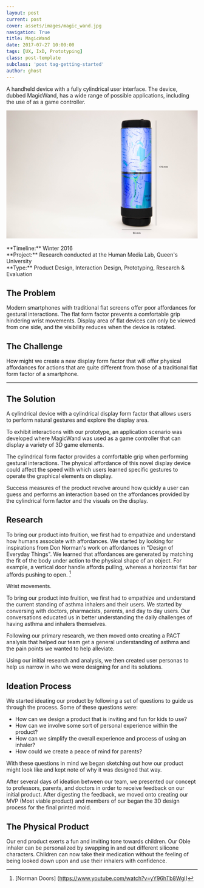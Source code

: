 ```yaml
---
layout: post
current: post
cover: assets/images/magic_wand.jpg
navigation: True
title: MagicWand
date: 2017-07-27 10:00:00
tags: [UX, IxD, Prototyping]
class: post-template
subclass: 'post tag-getting-started'
author: ghost
---
```

A handheld device with a fully cylindrical user interface. The device, dubbed MagicWand, has a wide range of possible applications, including the use of as a game controller.

![Image](assets/images/magic_wand_a.jpg)

<span class="project-intro">
**Timeline:** Winter 2016<br />
**Project:** Research conducted at the Human Media Lab, Queen's University<br />
**Type:** Product Design, Interaction Design, Prototyping, Research & Evaluation<br /></span>

## The Problem
Modern smartphones with traditional flat screens offer poor affordances for gestural interactions. The flat form factor prevents a comfortable grip hindering wrist movements. Display area of flat devices can only be viewed from one side, and the visibility reduces when the device is rotated.

## The Challenge
How might we create a new display form factor that will offer physical affordances for actions that are quite different from those of a traditional flat form factor of a smartphone.

---
## The Solution
A cylindrical device with a cylindrical display form factor that allows users to perform natural gestures and explore the display area.

To exhibit interactions with our prototype, an application scenario was developed where MagicWand was used as a game controller that can display a variety of 3D game elements.

The cylindrical form factor provides a comfortable grip when performing gestural interactions. The physical affordance of this novel display device could affect the speed with which users learned specific gestures to operate the graphical elements on display.

Success measures of the product revolve around how quickly a user can guess and performs an interaction based on the affordances provided by the cylindrical form factor and the visuals on the display.

## Research
To bring our product into fruition, we first had to empathize and understand how humans associate with affordances. We started by looking for inspirations from Don Norman's work on affordances in "Design of Everyday Things". We learned that affordances are generated by matching the fit of the body under action to the physical shape of an object. For example, a vertical door handle affords pulling, whereas a horizontal flat bar affords pushing to open. [^1]

[^1]:[Norman Doors] (https://www.youtube.com/watch?v=yY96hTb8WgI)

Wrist movements.

To bring our product into fruition, we first had to empathize and understand the current standing of asthma inhalers and their users. We started by conversing with doctors, pharmacists, parents, and day to day users. Our conversations educated us in better understanding the daily challenges of having asthma and inhalers themselves.

Following our primary research, we then moved onto creating a PACT analysis that helped our team get a general understanding of asthma and the pain points we wanted to help alleviate.

Using our initial research and analysis, we then created user personas to help us narrow in who we were designing for and its solutions.

## Ideation Process
We started ideating our product by following a set of questions to guide us through the process. Some of these questions were:

- How can we design a product that is inviting and fun for kids to use?
- How can we involve some sort of personal experience within the product?
- How can we simplify the overall experience and process of using an inhaler?
- How could we create a peace of mind for parents?

With these questions in mind we began sketching out how our product might look like and kept note of why it was designed that way.

After several days of ideation between our team, we presented our concept to professors, parents, and doctors in order to receive feedback on our initial product. After digesting the feedback, we moved onto creating our MVP (Most viable product) and members of our began the 3D design process for the final printed mold.

## The Physical Product
Our end product exerts a fun and inviting tone towards children. Our Oble inhaler can be personalized by swapping in and out different silicone characters. Children can now take their medication without the feeling of being looked down upon and use their inhalers with confidence.
